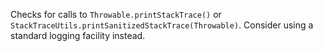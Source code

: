 
Checks for calls to `Throwable.printStackTrace()` or `StackTraceUtils.printSanitizedStackTrace(Throwable)`.
Consider using a standard logging facility instead.

